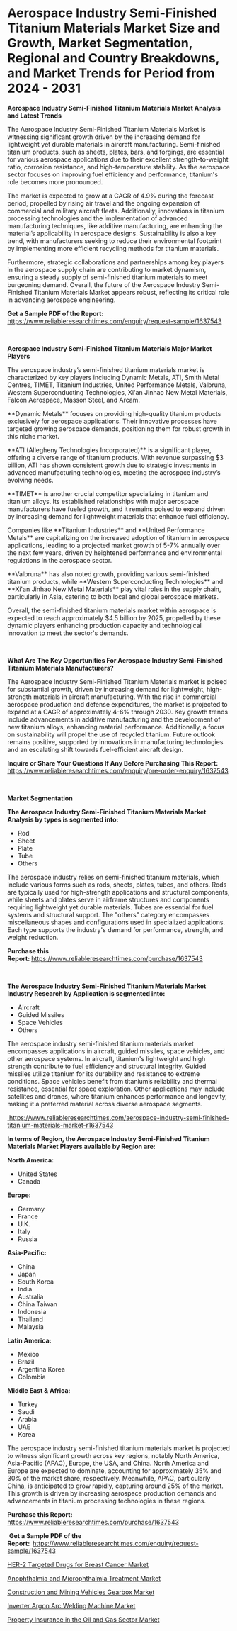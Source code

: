 <p><h1>Aerospace Industry Semi-Finished Titanium Materials Market Size and Growth, Market Segmentation, Regional and Country Breakdowns, and Market Trends for Period from 2024 -  2031</h1></p><p><strong>Aerospace Industry Semi-Finished Titanium Materials Market Analysis and Latest Trends</strong></p>
<p><p>The Aerospace Industry Semi-Finished Titanium Materials Market is witnessing significant growth driven by the increasing demand for lightweight yet durable materials in aircraft manufacturing. Semi-finished titanium products, such as sheets, plates, bars, and forgings, are essential for various aerospace applications due to their excellent strength-to-weight ratio, corrosion resistance, and high-temperature stability. As the aerospace sector focuses on improving fuel efficiency and performance, titanium's role becomes more pronounced.</p><p>The market is expected to grow at a CAGR of 4.9% during the forecast period, propelled by rising air travel and the ongoing expansion of commercial and military aircraft fleets. Additionally, innovations in titanium processing technologies and the implementation of advanced manufacturing techniques, like additive manufacturing, are enhancing the material’s applicability in aerospace designs. Sustainability is also a key trend, with manufacturers seeking to reduce their environmental footprint by implementing more efficient recycling methods for titanium materials.</p><p>Furthermore, strategic collaborations and partnerships among key players in the aerospace supply chain are contributing to market dynamism, ensuring a steady supply of semi-finished titanium materials to meet burgeoning demand. Overall, the future of the Aerospace Industry Semi-Finished Titanium Materials Market appears robust, reflecting its critical role in advancing aerospace engineering.</p></p>
<p><strong>Get a Sample PDF of the Report:&nbsp;</strong> <a href="https://www.reliableresearchtimes.com/enquiry/request-sample/1637543?utm_campaign=1835&utm_medium=2&utm_source=Github&utm_content=ia&utm_term=07122024&utm_id=aerospace-industry-semi-finished-titanium-materials">https://www.reliableresearchtimes.com/enquiry/request-sample/1637543</a></p>
<p>&nbsp;</p>
<p><strong>Aerospace Industry Semi-Finished Titanium Materials Major Market Players</strong></p>
<p><p>The aerospace industry’s semi-finished titanium materials market is characterized by key players including Dynamic Metals, ATI, Smith Metal Centres, TIMET, Titanium Industries, United Performance Metals, Valbruna, Western Superconducting Technologies, Xi'an Jinhao New Metal Materials, Falcon Aerospace, Masson Steel, and Arcam. </p><p>**Dynamic Metals** focuses on providing high-quality titanium products exclusively for aerospace applications. Their innovative processes have targeted growing aerospace demands, positioning them for robust growth in this niche market.</p><p>**ATI (Allegheny Technologies Incorporated)** is a significant player, offering a diverse range of titanium products. With revenue surpassing $3 billion, ATI has shown consistent growth due to strategic investments in advanced manufacturing technologies, meeting the aerospace industry’s evolving needs.</p><p>**TIMET** is another crucial competitor specializing in titanium and titanium alloys. Its established relationships with major aerospace manufacturers have fueled growth, and it remains poised to expand driven by increasing demand for lightweight materials that enhance fuel efficiency.</p><p>Companies like **Titanium Industries** and **United Performance Metals** are capitalizing on the increased adoption of titanium in aerospace applications, leading to a projected market growth of 5-7% annually over the next few years, driven by heightened performance and environmental regulations in the aerospace sector.</p><p>**Valbruna** has also noted growth, providing various semi-finished titanium products, while **Western Superconducting Technologies** and **Xi'an Jinhao New Metal Materials** play vital roles in the supply chain, particularly in Asia, catering to both local and global aerospace markets.</p><p>Overall, the semi-finished titanium materials market within aerospace is expected to reach approximately $4.5 billion by 2025, propelled by these dynamic players enhancing production capacity and technological innovation to meet the sector's demands.</p></p>
<p>&nbsp;</p>
<p><strong>What Are The Key Opportunities For Aerospace Industry Semi-Finished Titanium Materials Manufacturers?</strong></p>
<p><p>The Aerospace Industry Semi-Finished Titanium Materials market is poised for substantial growth, driven by increasing demand for lightweight, high-strength materials in aircraft manufacturing. With the rise in commercial aerospace production and defense expenditures, the market is projected to expand at a CAGR of approximately 4-6% through 2030. Key growth trends include advancements in additive manufacturing and the development of new titanium alloys, enhancing material performance. Additionally, a focus on sustainability will propel the use of recycled titanium. Future outlook remains positive, supported by innovations in manufacturing technologies and an escalating shift towards fuel-efficient aircraft design.</p></p>
<p><strong>Inquire or Share Your Questions If Any Before Purchasing This Report:</strong> <a href="https://www.reliableresearchtimes.com/enquiry/pre-order-enquiry/1637543?utm_campaign=1835&utm_medium=2&utm_source=Github&utm_content=ia&utm_term=07122024&utm_id=aerospace-industry-semi-finished-titanium-materials">https://www.reliableresearchtimes.com/enquiry/pre-order-enquiry/1637543</a></p>
<p>&nbsp;</p>
<p><strong>Market Segmentation</strong></p>
<p><strong>The Aerospace Industry Semi-Finished Titanium Materials Market Analysis by types is segmented into:</strong></p>
<p><ul><li>Rod</li><li>Sheet</li><li>Plate</li><li>Tube</li><li>Others</li></ul></p>
<p><p>The aerospace industry relies on semi-finished titanium materials, which include various forms such as rods, sheets, plates, tubes, and others. Rods are typically used for high-strength applications and structural components, while sheets and plates serve in airframe structures and components requiring lightweight yet durable materials. Tubes are essential for fuel systems and structural support. The "others" category encompasses miscellaneous shapes and configurations used in specialized applications. Each type supports the industry's demand for performance, strength, and weight reduction.</p></p>
<p><strong>Purchase this Report:&nbsp;</strong><a href="https://www.reliableresearchtimes.com/purchase/1637543?utm_campaign=1835&utm_medium=2&utm_source=Github&utm_content=ia&utm_term=07122024&utm_id=aerospace-industry-semi-finished-titanium-materials">https://www.reliableresearchtimes.com/purchase/1637543</a></p>
<p>&nbsp;</p>
<p><strong>The Aerospace Industry Semi-Finished Titanium Materials Market Industry Research by Application is segmented into:</strong></p>
<p><ul><li>Aircraft</li><li>Guided Missiles</li><li>Space Vehicles</li><li>Others</li></ul></p>
<p><p>The aerospace industry semi-finished titanium materials market encompasses applications in aircraft, guided missiles, space vehicles, and other aerospace systems. In aircraft, titanium's lightweight and high strength contribute to fuel efficiency and structural integrity. Guided missiles utilize titanium for its durability and resistance to extreme conditions. Space vehicles benefit from titanium’s reliability and thermal resistance, essential for space exploration. Other applications may include satellites and drones, where titanium enhances performance and longevity, making it a preferred material across diverse aerospace segments.</p></p>
<p><a href="https://www.reliableresearchtimes.com/aerospace-industry-semi-finished-titanium-materials-market-r1637543?utm_campaign=1835&utm_medium=2&utm_source=Github&utm_content=ia&utm_term=07122024&utm_id=aerospace-industry-semi-finished-titanium-materials">&nbsp;https://www.reliableresearchtimes.com/aerospace-industry-semi-finished-titanium-materials-market-r1637543</a></p>
<p><strong>In terms of Region, the Aerospace Industry Semi-Finished Titanium Materials Market Players available by Region are:</strong></p>
<p>
    <p> <strong> North America: </strong>
        <ul>
            <li>United States</li>
            <li>Canada</li>
        </ul>
        </p> 
    <p> <strong> Europe: </strong>
        <ul>
            <li>Germany</li>
            <li>France</li>
            <li>U.K.</li>
            <li>Italy</li>
            <li>Russia</li>
        </ul>
        </p> 
    <p> <strong> Asia-Pacific: </strong>
        <ul>
            <li>China</li>
            <li>Japan</li>
            <li>South Korea</li>
            <li>India</li>
            <li>Australia</li>
            <li>China Taiwan</li>
            <li>Indonesia</li>
            <li>Thailand</li>
            <li>Malaysia</li>
        </ul>
        </p> 
    <p> <strong> Latin America: </strong>
        <ul>
            <li>Mexico</li>
            <li>Brazil</li>
            <li>Argentina Korea</li>
            <li>Colombia</li>
        </ul>
        </p> 
    <p> <strong> Middle East & Africa: </strong>
        <ul>
            <li>Turkey</li>
            <li>Saudi</li>
            <li>Arabia</li>
            <li>UAE</li>
            <li>Korea</li>
        </ul>
    </p>
    </p>
<p><p>The aerospace industry semi-finished titanium materials market is projected to witness significant growth across key regions, notably North America, Asia-Pacific (APAC), Europe, the USA, and China. North America and Europe are expected to dominate, accounting for approximately 35% and 30% of the market share, respectively. Meanwhile, APAC, particularly China, is anticipated to grow rapidly, capturing around 25% of the market. This growth is driven by increasing aerospace production demands and advancements in titanium processing technologies in these regions.</p></p>
<p><strong>Purchase this Report: </strong><a href="https://www.reliableresearchtimes.com/purchase/1637543?utm_campaign=1835&utm_medium=2&utm_source=Github&utm_content=ia&utm_term=07122024&utm_id=aerospace-industry-semi-finished-titanium-materials">https://www.reliableresearchtimes.com/purchase/1637543</a></p>
<p>&nbsp;<strong>Get a Sample PDF of the Report:&nbsp;&nbsp;</strong><a href="https://www.reliableresearchtimes.com/enquiry/request-sample/1637543?utm_campaign=1835&utm_medium=2&utm_source=Github&utm_content=ia&utm_term=07122024&utm_id=aerospace-industry-semi-finished-titanium-materials">https://www.reliableresearchtimes.com/enquiry/request-sample/1637543</a></p>
<p><strong></strong></p>
<p><p><a href="https://www.linkedin.com/pulse/revenue-analysis-demand-forecast-her-2-targeted-drugs-breast-cancer-bkk2c?utm_campaign=1835&utm_medium=2&utm_source=Github&utm_content=ia&utm_term=07122024&utm_id=aerospace-industry-semi-finished-titanium-materials">HER-2 Targeted Drugs for Breast Cancer Market</a></p><p><a href="https://www.linkedin.com/pulse/whats-powering-anophthalmia-microphthalmia-treatment-market-key-ffnqe?utm_campaign=1835&utm_medium=2&utm_source=Github&utm_content=ia&utm_term=07122024&utm_id=aerospace-industry-semi-finished-titanium-materials">Anophthalmia and Microphthalmia Treatment Market</a></p><p><a href="https://issuu.com/reportprime-2/docs/construction-and-mining-vehicles-gearbox-market-si?utm_campaign=1835&utm_medium=2&utm_source=Github&utm_content=ia&utm_term=07122024&utm_id=aerospace-industry-semi-finished-titanium-materials">Construction and Mining Vehicles Gearbox Market</a></p><p><a href="https://issuu.com/reportprime-2/docs/inverter-argon-arc-welding-machine-market-size-203?utm_campaign=1835&utm_medium=2&utm_source=Github&utm_content=ia&utm_term=07122024&utm_id=aerospace-industry-semi-finished-titanium-materials">Inverter Argon Arc Welding Machine Market</a></p><p><a href="https://www.linkedin.com/pulse/understanding-property-insurance-oil-gas-sector-market-competitor-uguie?utm_campaign=1835&utm_medium=2&utm_source=Github&utm_content=ia&utm_term=07122024&utm_id=aerospace-industry-semi-finished-titanium-materials">Property Insurance in the Oil and Gas Sector Market</a></p></p>